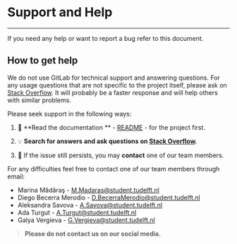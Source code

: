 # Support and Help

---
If you need any help or want to report a bug refer to this document.

## How to get help

We do not use GitLab for technical support and answering questions.
For any usage questions that are not specific to the project itself, 
please ask on [Stack Overflow](https://stackoverflow.com). 
It will probably be a faster response and will help others with similar problems.

Please seek support in the following ways:

1. :book: **Read the documentation ** - [README](README.md) -  for the project first. 

2. :bulb: **Search for answers and ask questions on [Stack Overflow](https://stackoverflow.com).** 
3. :memo: If the issue still persists, you may **contact** one of our team members.

For any difficulties feel free to contact one
of our team members through email:
* Marina Mădăraş - [M.Madaras@student.tudelft.nl](mailto:M.Madaras@student.tudelft.nl)
* Diego Becerra Merodio - [D.BecerraMerodio@student.tudelft.nl](mailto:D.BecerraMerodio@student.tudelft.nl)
* Aleksandra Savova - [A.Savova@student.tudelft.nl](mailto:A.Savova@student.tudelft.nl)
* Ada Turgut - [A.Turgut@student.tudelft.nl](mailto:A.Turgut@student.tudelft.nl)
* Galya Vergieva -  [G.Vergieva@student.tudelft.nl](mailto:G.Vergieva@student.tudelft.nl)

> **Please do not contact us on our social media.**
